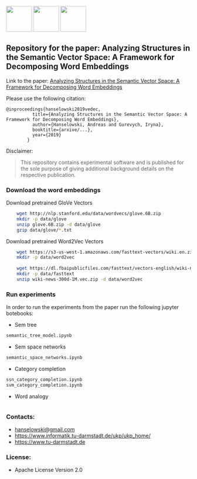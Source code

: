 <img src="https://user-images.githubusercontent.com/29311022/27184688-27629126-51e3-11e7-9a23-276628da2430.png" height=70px/>
<img src="https://user-images.githubusercontent.com/29311022/27278631-2e19f99e-54e2-11e7-919c-f89ae0c90648.png" height=70px/>
<img src="https://user-images.githubusercontent.com/29311022/27184769-65c6583a-51e3-11e7-90e0-12a4bdf292e2.png" height=70px/>

## Repository for the paper: Analyzing Structures in the Semantic Vector Space: A Framework for Decomposing Word Embeddings



Link to the paper: [Analyzing Structures in the Semantic Vector Space: A Framework for Decomposing Word Embeddings](arxive/...)

Please use the following citation:
```
@inproceedings{hanselowski2019vedec,
          title={Analyzing Structures in the Semantic Vector Space: A Framework for Decomposing Word Embeddings},
          author={Hanselowski, Andreas and Gurevych, Iryna},
          booktitle={arxive/...},
          year={2019}
        }
```


Disclaimer:
> This repository contains experimental software and is published for the sole purpose of giving additional background details on the respective publication.






### Download the word embeddings

Download pretrained GloVe Vectors
```bash
    wget http://nlp.stanford.edu/data/wordvecs/glove.6B.zip
    mkdir -p data/glove
    unzip glove.6B.zip -d data/glove
    gzip data/glove/*.txt
```
Download pretrained Word2Vec Vectors
```bash
    wget https://s3-us-west-1.amazonaws.com/fasttext-vectors/wiki.en.zip
    mkdir -p data/word2vec
    
    wget https://dl.fbaipublicfiles.com/fasttext/vectors-english/wiki-news-300d-1M.vec
    mkdir -p data/fasttext
    unzip wiki-news-300d-1M.vec.zip -d data/word2vec

```


### Run experiments

In order to run the experiments from the paper run the following jupyter botebooks: 



* Sem tree 

```bash
semantic_tree_model.ipynb
```

* Sem space networks

```bash
semantic_space_networks.ipynb
```

* Category completion

```bash
ssn_category_completion.ipynb
svm_category_completion.ipynb
```

* Word analogy

```bash
```




### Contacts:
  * hanselowski@gmail.com
  * https://www.informatik.tu-darmstadt.de/ukp/ukp_home/
  * https://www.tu-darmstadt.de    


### License:
  * Apache License Version 2.0

 

